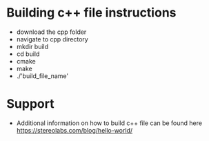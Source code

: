 # Building c++ file instructions
  - download the cpp folder
  - navigate to cpp directory
  - mkdir build
  - cd build
  - cmake
  - make
  - ./'build_file_name'
# Support
  - Additional information on how to build c++ file can be found here https://stereolabs.com/blog/hello-world/

